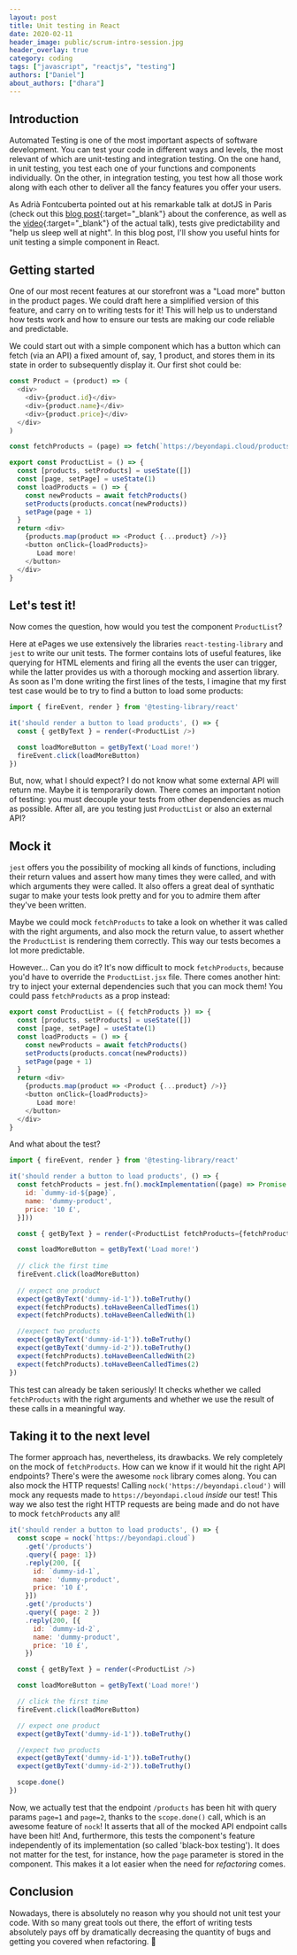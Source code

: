 ```yaml
---
layout: post
title: Unit testing in React
date: 2020-02-11
header_image: public/scrum-intro-session.jpg
header_overlay: true
category: coding
tags: ["javascript", "reactjs", "testing"]
authors: ["Daniel"]
about_authors: ["dhara"]
---
```


## Introduction

Automated Testing is one of the most important aspects of software development. You can test your code in different ways and levels, the most relevant
of which are unit-testing and integration testing.
On the one hand, in unit testing, you test each one of your functions and components individually. On the other, in integration testing, you test
how all those work along with each other to deliver all the fancy features you offer your users.

As Adrià Fontcuberta pointed out at his remarkable talk at dotJS in Paris (check out this [blog post](https://developer.epages.com/blog/events/dotjs-2019-in-paris-from-the-perspective-of-a-frontend-designer/){:target="_blank"} about the conference, as well as the [video](https://www.dotconferences.com/2019/12/adria-fontcuberta-the-pragmatic-front-end-tester){:target="_blank"} of the actual talk), tests give predictability and
"help us sleep well at night".
In this blog post, I'll show you useful hints for unit testing a simple component in React.

## Getting started

One of our most recent features at our storefront was a "Load more" button in the product pages. We could draft here a simplified version of this
feature, and carry on to writing tests for it! This will help us to understand how tests work and how to ensure our tests are making our code
reliable and predictable.

We could start out with a simple component which has a button which can fetch (via an API) a fixed amount of, say, 1 product, and stores them
in its state in order to subsequently display it. Our first shot could be:

```javascript
const Product = (product) => (
  <div>
    <div>{product.id}</div>
    <div>{product.name}</div>
    <div>{product.price}</div>
  </div>
)

const fetchProducts = (page) => fetch(`https://beyondapi.cloud/products?page=${page}`)

export const ProductList = () => {
  const [products, setProducts] = useState([])
  const [page, setPage] = useState(1)
  const loadProducts = () => {
    const newProducts = await fetchProducts()
    setProducts(products.concat(newProducts))
    setPage(page + 1)
  }
  return <div>
    {products.map(product => <Product {...product} />)}
    <button onClick={loadProducts}>
       Load more!
    </button>
  </div>
}
```

## Let's test it!

Now comes the question, how would you test the component `ProductList`?

Here at ePages we use extensively the libraries `react-testing-library` and `jest` to write our unit tests.
The former contains lots of useful features, like querying for HTML elements and firing all the events the user can trigger, while the
latter provides us with a thorough mocking and assertion library.
As soon as I'm done writing the first lines of the tests, I imagine that my first test case would be to try to find a button
to load some products:

```javascript
import { fireEvent, render } from '@testing-library/react'

it('should render a button to load products', () => {
  const { getByText } = render(<ProductList />)

  const loadMoreButton = getByText('Load more!')
  fireEvent.click(loadMoreButton)
})
```

But, now, what I should expect? I do not know what some external API will return me. Maybe it is temporarily down.
There comes an important notion of testing: you must decouple your tests from other dependencies as much as possible. After all, are you testing
just `ProductList` or also an external API?

## Mock it

`jest` offers you the possibility of mocking all kinds of functions, including their return values and assert how many times they were called,
and with which arguments they were called. It also offers a great deal of synthatic sugar to make your tests look pretty and for you to admire them
after they've been written.

Maybe we could mock `fetchProducts` to take a look on whether it was called with the right arguments, and also mock the return value,
to assert whether the `ProductList` is rendering them correctly. This way our tests becomes a lot more predictable.

However... Can you do it? It's now difficult to mock `fetchProducts`, because you'd have to override the `ProductList.jsx` file.
There comes another hint: try to inject your external dependencies such that you can mock them! You could pass `fetchProducts` as a prop instead:

```javascript
export const ProductList = ({ fetchProducts }) => {
  const [products, setProducts] = useState([])
  const [page, setPage] = useState(1)
  const loadProducts = () => {
    const newProducts = await fetchProducts()
    setProducts(products.concat(newProducts))
    setPage(page + 1)
  }
  return <div>
    {products.map(product => <Product {...product} />)}
    <button onClick={loadProducts}>
       Load more!
    </button>
  </div>
}
```

And what about the test?

```javascript
import { fireEvent, render } from '@testing-library/react'

it('should render a button to load products', () => {
  const fetchProducts = jest.fn().mockImplementation((page) => Promise.resolve([{
    id: `dummy-id-${page}`,
    name: 'dummy-product',
    price: '10 £',
  }]))

  const { getByText } = render(<ProductList fetchProducts={fetchProducts} />)

  const loadMoreButton = getByText('Load more!')
  
  // click the first time
  fireEvent.click(loadMoreButton)
  
  // expect one product
  expect(getByText('dummy-id-1')).toBeTruthy()
  expect(fetchProducts).toHaveBeenCalledTimes(1)
  expect(fetchProducts).toHaveBeenCalledWith(1)

  //expect two products
  expect(getByText('dummy-id-1')).toBeTruthy()
  expect(getByText('dummy-id-2')).toBeTruthy()
  expect(fetchProducts).toHaveBeenCalledWith(2)
  expect(fetchProducts).toHaveBeenCalledTimes(2)
})
```

This test can already be taken seriously! It checks whether we called `fetchProducts` with the right arguments and whether we
use the result of these calls in a meaningful way.

## Taking it to the next level

The former approach has, nevertheless, its drawbacks. We rely completely on the mock of `fetchProducts`. How can we know if it would
hit the right API endpoints?
There's were the awesome `nock` library comes along. You can also mock the HTTP requests! Calling `nock('https://beyondapi.cloud')` will
mock any requests made to `https://beyondapi.cloud` _inside_ our test! This way we also test the right HTTP requests are being made
and do not have to mock `fetchProducts` any all!

```javascript
it('should render a button to load products', () => {
  const scope = nock(`https://beyondapi.cloud`)
    .get('/products')
    .query({ page: 1})
    .reply(200, [{
      id: `dummy-id-1`,
      name: 'dummy-product',
      price: '10 £',
    }])
    .get('/products')
    .query({ page: 2 })
    .reply(200, [{
      id: `dummy-id-2`,
      name: 'dummy-product',
      price: '10 £',    
    })

  const { getByText } = render(<ProductList />)

  const loadMoreButton = getByText('Load more!')

  // click the first time
  fireEvent.click(loadMoreButton)

  // expect one product
  expect(getByText('dummy-id-1')).toBeTruthy()

  //expect two products
  expect(getByText('dummy-id-1')).toBeTruthy()
  expect(getByText('dummy-id-2')).toBeTruthy()

  scope.done()
})
```

Now, we actually test that the endpoint `/products` has been hit with query params `page=1` and `page=2`, thanks to the
`scope.done()` call, which is an awesome feature of `nock`! It asserts that all of the mocked API endpoint calls have been hit!
And, furthermore, this tests the component's feature independently of its implementation (so called 'black-box testing').
It does not matter for the test, for instance, how the `page` parameter is stored in the component. This makes it a lot easier
when the need for _refactoring_ comes.

## Conclusion

Nowadays, there is absolutely no reason why you should not unit test your code. With so many great tools out there, the effort
of writing tests absolutely pays off by dramatically decreasing the quantity of bugs and getting you covered when refactoring.  🎉

